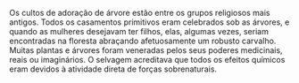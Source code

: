﻿Os cultos de adoração de árvore estão entre os grupos religiosos mais antigos. Todos os casamentos primitivos eram celebrados sob as árvores, e quando as mulheres desejavam ter filhos, elas, algumas vezes, seriam encontradas  na floresta abraçando afetuosamente um robusto carvalho. Muitas plantas e árvores foram veneradas pelos seus poderes medicinais, reais ou imaginários. O selvagem acreditava que todos os efeitos químicos eram devidos à atividade direta de forças sobrenaturais.